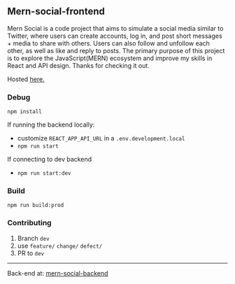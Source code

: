 
## Mern-social-frontend

Mern Social is a code project that aims to simulate a social media similar to Twitter, where users can create accounts, log in, and post short messages + media to share with others. Users can also follow and unfollow each other, as well as like and reply to posts.
The primary purpose of this project is to explore the JavaScript(MERN) ecosystem and improve my skills in React and API design.
Thanks for checking it out.

Hosted [here.](https://mern-social-frontend-mxim.onrender.com/)  

### Debug

`npm install`

If running the backend locally:  
-  customize `REACT_APP_API_URL` in a `.env.development.local`  
-  `npm run start`  

If connecting to dev backend  
- `npm run start:dev`

### Build
`npm run build:prod`

### Contributing

1. Branch `dev`
2. use `feature/` `change/` `defect/`
3. PR to `dev`

---
Back-end at: [mern-social-backend](https://github.com/zing-rsa/mern-social-backend)